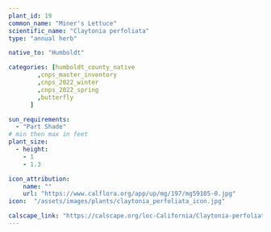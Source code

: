 ```yaml
---
plant_id: 19
common_name: "Miner's Lettuce"
scientific_name: "Claytonia perfoliata"
type: "annual herb"

native_to: "Humboldt"

categories: [humboldt_county_native
        ,cnps_master_inventory
        ,cnps_2022_winter
        ,cnps_2022_spring
        ,butterfly
      ]

sun_requirements:
  - "Part Shade"
# min then max in feet
plant_size:
  - height: 
    - 1
    - 1.3

icon_attribution: 
    name: ""
    url: "https://www.calflora.org/app/up/mg/197/mg59105-0.jpg" 
icon:  "/assets/images/plants/claytonia_perfoliata_icon.jpg"

calscape_link: "https://calscape.org/loc-California/Claytonia-perfoliata-(Miner's-Lettuce)"
---
```


